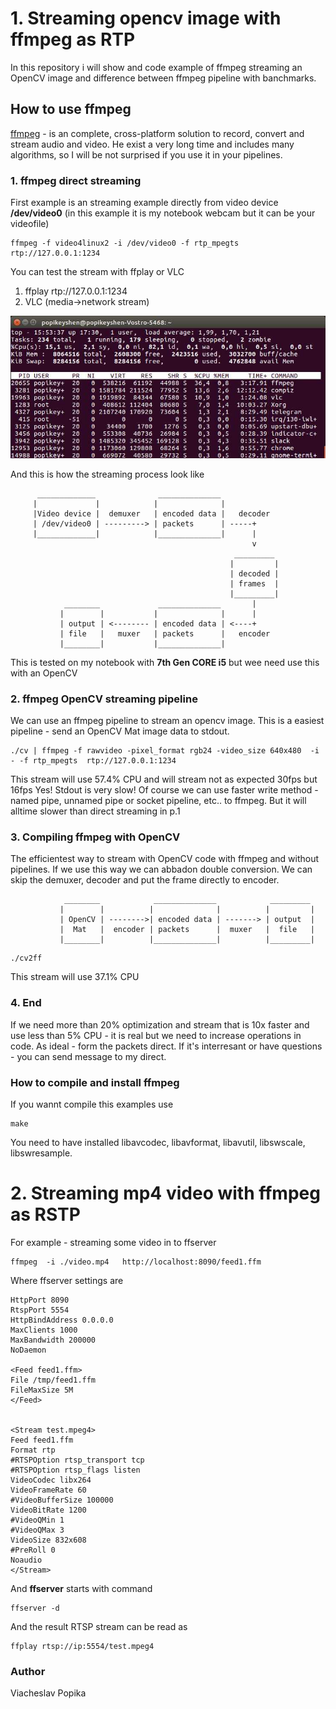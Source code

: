 # 1. Streaming opencv image with ffmpeg as RTP

In this repository i will show and code example of ffmpeg streaming an OpenCV image and difference between ffmpeg pipeline with banchmarks.

## How to use ffmpeg

[ffmpeg](https://www.ffmpeg.org/) - is an complete, cross-platform solution to record, convert and stream audio and video. He exist a very long time and includes many algorithms, so I will be not surprised if you use it in your pipelines.

### 1. ffmpeg direct streaming
First example is an streaming example directly from video device **/dev/video0** (in this example it is my notebook webcam but it can be your videofile)

```
ffmpeg -f video4linux2 -i /dev/video0 -f rtp_mpegts  rtp://127.0.0.1:1234
```
You can test the stream with ffplay or VLC
1. ffplay rtp://127.0.0.1:1234
2. VLC (media->network stream)

![This stream will use 36.4% CPU](image1.jpg) 

And this is how the streaming process look like

          _____________              ______________
         |             |            |              |
         |Video device |  demuxer   | encoded data |   decoder
         | /dev/video0 | ---------> | packets      | -----+
         |_____________|            |______________|      |
                                                          v
                                                      _________
                                                     |         |
                                                     | decoded |
                                                     | frames  |
                                                     |_________|
                ________             ______________       |
               |        |           |              |      |
               | output | <-------- | encoded data | <----+
               | file   |   muxer   | packets      |   encoder
               |________|           |______________|

This is tested on my notebook with **7th Gen CORE i5** but wee need use this with an OpenCV

### 2. ffmpeg OpenCV streaming pipeline

We can use an ffmpeg pipeline to stream an opencv image. This is a easiest pipeline - send an OpenCV Mat image data to stdout.

```
./cv | ffmpeg -f rawvideo -pixel_format rgb24 -video_size 640x480  -i - -f rtp_mpegts  rtp://127.0.0.1:1234
```
This stream will use 57.4% CPU and will stream not as expected 30fps but 16fps 
Yes! Stdout is very slow! Of course we can use faster write method - named pipe, unnamed pipe or socket pipeline, etc..  to ffmpeg. But it will alltime slower than direct streaming in p.1

### 3. Compiling ffmpeg with OpenCV

The efficientest way to stream with OpenCV code with ffmpeg and without pipelines. If we use this way we can abbadon double conversion. We can skip the demuxer, decoder and put the frame directly to encoder.

                ________            ______________            _________
               |        |          |              |          |         |
               | OpenCV | -------->| encoded data | -------> | output  |
               |  Mat   |  encoder | packets      |  muxer   |  file   |
               |________|          |______________|          |_________|



```
./cv2ff
```
This stream will use 37.1% CPU

### 4. End

If we need more than 20% optimization and stream that is 10x faster and use less than 5% CPU - it is real but we need to increase operations in code. As ideal - form the packets direct. If it's interresant or have questions - you can send message to my direct.

### How to compile and install ffmpeg

If you wannt compile this examples use
```
make
```

You need to have installed libavcodec, libavformat, libavutil, libswscale, libswresample.


# 2. Streaming mp4 video with ffmpeg as RSTP

For example - streaming some video in to ffserver

```
ffmpeg  -i ./video.mp4   http://localhost:8090/feed1.ffm
```
Where ffserver settings are
```
HttpPort 8090
RtspPort 5554
HttpBindAddress 0.0.0.0
MaxClients 1000
MaxBandwidth 200000
NoDaemon

<Feed feed1.ffm>
File /tmp/feed1.ffm
FileMaxSize 5M
</Feed>


<Stream test.mpeg4>
Feed feed1.ffm
Format rtp
#RTSPOption rtsp_transport tcp
#RTSPOption rtsp_flags listen
VideoCodec libx264
VideoFrameRate 60
#VideoBufferSize 100000
VideoBitRate 1200
#VideoQMin 1
#VideoQMax 3
VideoSize 832x608
#PreRoll 0
Noaudio
</Stream>
```
And **ffserver** starts with command 
```
ffserver -d
```

And the result RTSP stream can be read as
```
ffplay rtsp://ip:5554/test.mpeg4
```

### Author

Viacheslav Popika

